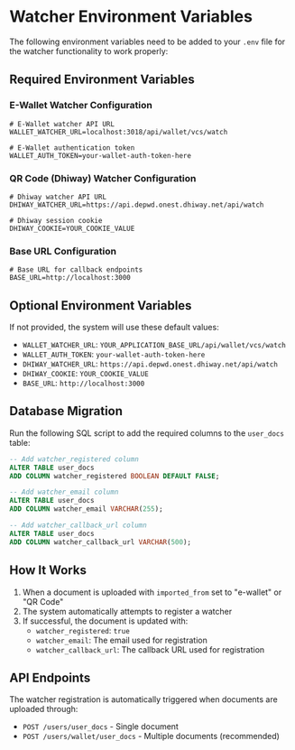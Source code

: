 # Watcher Environment Variables

The following environment variables need to be added to your `.env` file for the watcher functionality to work properly:

## Required Environment Variables

### E-Wallet Watcher Configuration
```env
# E-Wallet watcher API URL
WALLET_WATCHER_URL=localhost:3018/api/wallet/vcs/watch

# E-Wallet authentication token
WALLET_AUTH_TOKEN=your-wallet-auth-token-here
```

### QR Code (Dhiway) Watcher Configuration
```env
# Dhiway watcher API URL
DHIWAY_WATCHER_URL=https://api.depwd.onest.dhiway.net/api/watch

# Dhiway session cookie
DHIWAY_COOKIE=YOUR_COOKIE_VALUE
```

### Base URL Configuration
```env
# Base URL for callback endpoints
BASE_URL=http://localhost:3000
```

## Optional Environment Variables

If not provided, the system will use these default values:
- `WALLET_WATCHER_URL`: `YOUR_APPLICATION_BASE_URL/api/wallet/vcs/watch`
- `WALLET_AUTH_TOKEN`: `your-wallet-auth-token-here`
- `DHIWAY_WATCHER_URL`: `https://api.depwd.onest.dhiway.net/api/watch`
- `DHIWAY_COOKIE`: `YOUR_COOKIE_VALUE`
- `BASE_URL`: `http://localhost:3000`

## Database Migration

Run the following SQL script to add the required columns to the `user_docs` table:

```sql
-- Add watcher_registered column
ALTER TABLE user_docs 
ADD COLUMN watcher_registered BOOLEAN DEFAULT FALSE;

-- Add watcher_email column
ALTER TABLE user_docs 
ADD COLUMN watcher_email VARCHAR(255);

-- Add watcher_callback_url column
ALTER TABLE user_docs 
ADD COLUMN watcher_callback_url VARCHAR(500);
```

## How It Works

1. When a document is uploaded with `imported_from` set to "e-wallet" or "QR Code"
2. The system automatically attempts to register a watcher
3. If successful, the document is updated with:
   - `watcher_registered`: `true`
   - `watcher_email`: The email used for registration
   - `watcher_callback_url`: The callback URL used for registration

## API Endpoints

The watcher registration is automatically triggered when documents are uploaded through:
- `POST /users/user_docs` - Single document
- `POST /users/wallet/user_docs` - Multiple documents (recommended) 